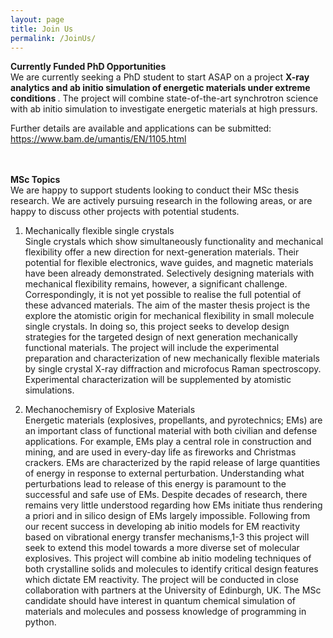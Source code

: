 ```yaml
---
layout: page
title: Join Us
permalink: /JoinUs/
---
```


<b>Currently Funded PhD Opportunities </b> <br>
We are currently seeking a PhD student to start ASAP on a project <b> X-ray analytics and ab initio simulation of energetic materials under extreme conditions </b>. The project will combine state-of-the-art synchrotron science with ab initio simulation to investigate energetic materials at high pressurs. 

Further details are available and applications can be submitted: https://www.bam.de/umantis/EN/1105.html
  
  
<br><br>
<b>MSc Topics </b> <br>
We are happy to support students looking to conduct their MSc thesis research. We are actively pursuing research in the following areas, or are happy to discuss other projects with potential students.

1. Mechanically flexible single crystals <br>
Single crystals which show simultaneously functionality and mechanical flexibility offer a new direction for next-generation materials. Their potential for flexible electronics, wave guides, and magnetic materials have been already demonstrated. Selectively designing materials with mechanical flexibility remains, however, a significant challenge. Correspondingly, it is not yet possible to realise the full potential of these advanced materials.
The aim of the master thesis project is the explore the atomistic origin for mechanical flexibility in small molecule single crystals. In doing so, this project seeks to develop design strategies for the targeted design of next generation mechanically functional materials. The project will include the experimental preparation and characterization of new mechanically flexible materials by single crystal X-ray diffraction and microfocus Raman spectroscopy. Experimental characterization will be supplemented by atomistic simulations.

2. Mechanochemisry of Explosive Materials <br>
Energetic materials (explosives, propellants, and pyrotechnics; EMs) are an important class of functional material with both civilian and defense applications. For example, EMs play a central role in construction and mining, and are used in every-day life as fireworks and Christmas crackers. EMs are characterized by the rapid release of large quantities of energy in response to external perturbation. Understanding what perturbations lead to release of this energy is paramount to the successful and safe use of EMs. Despite decades of research, there remains very little understood regarding how EMs initiate thus rendering a priori and in silico design of EMs largely impossible.
Following from our recent success in developing ab initio models for EM reactivity based on vibrational energy transfer mechanisms,1-3 this project will seek to extend this model towards a more diverse set of molecular explosives. This project will combine ab initio modeling techniques of both crystalline solids and molecules to identify critical design features which dictate EM reactivity. The project will be conducted in close collaboration with partners at the University of Edinburgh, UK. The MSc candidate should have interest in quantum chemical simulation of materials and molecules and possess knowledge of programming in python.




